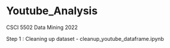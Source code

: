 # Youtube_Analysis
CSCI 5502 Data Mining 2022


Step 1 :  Cleaning up dataset -  cleanup_youtube_dataframe.ipynb
